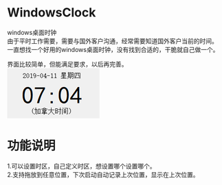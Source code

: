 # WindowsClock
windows桌面时钟  
由于平时工作需要，需要与国外客户沟通，经常需要知道国外客户当前的时间。  
一直想找一个好用的windows桌面时钟，没有找到合适的，干脆就自己做一个。	

界面比较简单，但能满足要求，以后再完善。  
![界面](doc/demo1.png)


# 功能说明
1.可以设置时区，自己定义时区，想设置哪个设置哪个。  
2.支持拖放到任意位置，下次启动自动记录上次位置，显示在上次位置。


